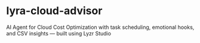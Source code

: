 # lyra-cloud-advisor
AI Agent for Cloud Cost Optimization with task scheduling, emotional hooks, and CSV insights — built using Lyzr Studio
